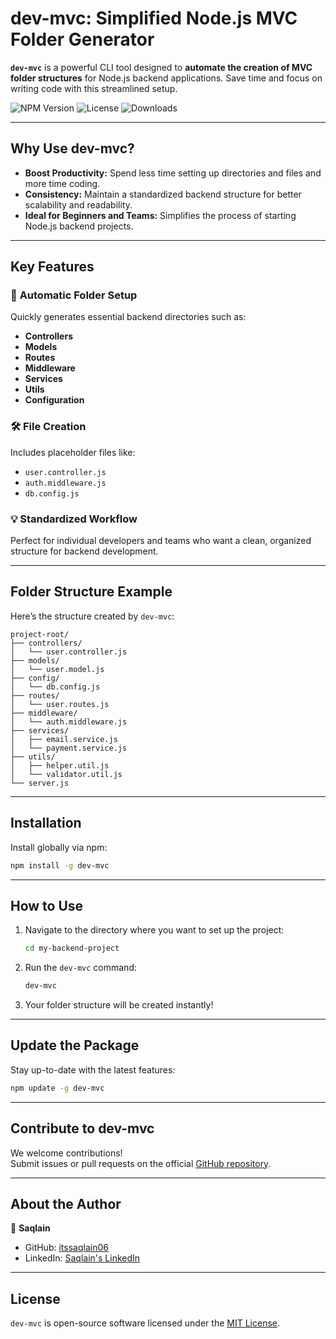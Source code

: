 # dev-mvc: Simplified Node.js MVC Folder Generator

**`dev-mvc`** is a powerful CLI tool designed to **automate the creation of MVC folder structures** for Node.js backend applications. Save time and focus on writing code with this streamlined setup.

![NPM Version](https://img.shields.io/npm/v/dev-mvc) ![License](https://img.shields.io/npm/l/dev-mvc) ![Downloads](https://img.shields.io/npm/dw/dev-mvc)

---

## Why Use dev-mvc?

- **Boost Productivity:** Spend less time setting up directories and files and more time coding.
- **Consistency:** Maintain a standardized backend structure for better scalability and readability.
- **Ideal for Beginners and Teams:** Simplifies the process of starting Node.js backend projects.

---

## Key Features

### 🚀 **Automatic Folder Setup**

Quickly generates essential backend directories such as:

- **Controllers**
- **Models**
- **Routes**
- **Middleware**
- **Services**
- **Utils**
- **Configuration**

### 🛠️ **File Creation**

Includes placeholder files like:

- `user.controller.js`
- `auth.middleware.js`
- `db.config.js`

### 💡 **Standardized Workflow**

Perfect for individual developers and teams who want a clean, organized structure for backend development.

---

## Folder Structure Example

Here’s the structure created by `dev-mvc`:

```
project-root/
├── controllers/
│   └── user.controller.js
├── models/
│   └── user.model.js
├── config/
│   └── db.config.js
├── routes/
│   └── user.routes.js
├── middleware/
│   └── auth.middleware.js
├── services/
│   ├── email.service.js
│   └── payment.service.js
├── utils/
│   ├── helper.util.js
│   └── validator.util.js
└── server.js
```

---

## Installation

Install globally via npm:

```bash
npm install -g dev-mvc
```

---

## How to Use

1. Navigate to the directory where you want to set up the project:

   ```bash
   cd my-backend-project
   ```

2. Run the `dev-mvc` command:

   ```bash
   dev-mvc
   ```

3. Your folder structure will be created instantly!

---

## Update the Package

Stay up-to-date with the latest features:

```bash
npm update -g dev-mvc
```

---

## Contribute to dev-mvc

We welcome contributions!  
Submit issues or pull requests on the official [GitHub repository](https://github.com/itssaqlain06/dev-mvc).

---

## About the Author

👤 **Saqlain**

- GitHub: [itssaqlain06](https://github.com/itssaqlain06)
- LinkedIn: [Saqlain's LinkedIn](https://www.linkedin.com/in/itssaqlain06/)

---

## License

`dev-mvc` is open-source software licensed under the [MIT License](https://opensource.org/licenses/MIT).
